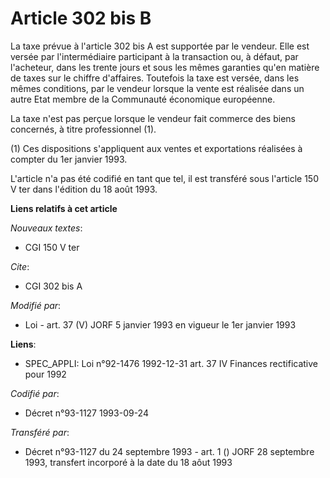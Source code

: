 # Article 302 bis B

La taxe prévue à l'article 302 bis A est supportée par le vendeur. Elle est versée par l'intermédiaire participant à la
transaction ou, à défaut, par l'acheteur, dans les trente jours et sous les mêmes garanties qu'en matière de taxes sur le
chiffre d'affaires. Toutefois la taxe est versée, dans les mêmes conditions, par le vendeur lorsque la vente est réalisée
dans un autre Etat membre de la Communauté économique européenne.

La taxe n'est pas perçue lorsque le vendeur fait commerce des biens concernés, à titre professionnel (1).

(1) Ces dispositions s'appliquent aux ventes et exportations réalisées à compter du 1er janvier 1993.

L'article n'a pas été codifié en tant que tel, il est transféré sous l'article 150 V ter dans l'édition du 18 août 1993.

**Liens relatifs à cet article**

_Nouveaux textes_:

  - CGI 150 V ter

_Cite_:

  - CGI 302 bis A

_Modifié par_:

  - Loi - art. 37 (V) JORF 5 janvier 1993 en vigueur le 1er janvier 1993

**Liens**:

  - SPEC_APPLI: Loi n°92-1476 1992-12-31 art. 37 IV Finances rectificative pour 1992

_Codifié par_:

  - Décret n°93-1127 1993-09-24

_Transféré par_:

  - Décret n°93-1127 du 24 septembre 1993 - art. 1 () JORF 28 septembre 1993, transfert incorporé à la date du 18 aôut 1993
